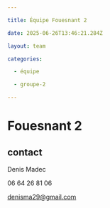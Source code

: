 ```yaml
---

title: Équipe Fouesnant 2

date: 2025-06-26T13:46:21.284Z

layout: team

categories:

  - équipe

  - groupe-2

---
```


# Fouesnant 2



## contact 

Denis Madec

06 64 26 81 06

denisma29@gmail.com


